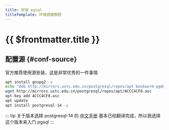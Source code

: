 ```yaml
---
title: 安装 pgsql
titleTemplate: 环境搭建教程
---
```


# {{ $frontmatter.title }}

## 配置源 {#conf-source}

官方推荐使用源安装，这是非常优秀的一件事情

```bash
apt install gnupg2 -y
echo "deb http://mirrors.ustc.edu.cn/postgresql/repos/apt bookworm-pgdg main" > /etc/apt/sources.list.d/pgdg.list
wget http://mirrors.ustc.edu.cn/postgresql/repos/apt/ACCC4CF8.asc
apt-key add ACCC4CF8.asc
apt update
apt install postgresql-14 -y
```

::: tip 关于版本选择
postgresql-14 的 [中文手册](http://www.postgres.cn/docs/14/index.html) 基本已经翻译完成，所以我选择这个版本来入门 pgsql
:::
